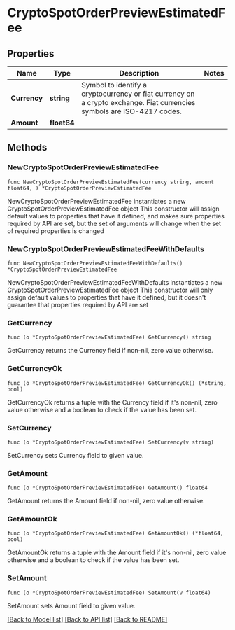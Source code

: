 # CryptoSpotOrderPreviewEstimatedFee

## Properties

Name | Type | Description | Notes
------------ | ------------- | ------------- | -------------
**Currency** | **string** | Symbol to identify a cryptocurrency or fiat currency on a crypto exchange. Fiat currencies symbols are ISO-4217 codes. | 
**Amount** | **float64** |  | 

## Methods

### NewCryptoSpotOrderPreviewEstimatedFee

`func NewCryptoSpotOrderPreviewEstimatedFee(currency string, amount float64, ) *CryptoSpotOrderPreviewEstimatedFee`

NewCryptoSpotOrderPreviewEstimatedFee instantiates a new CryptoSpotOrderPreviewEstimatedFee object
This constructor will assign default values to properties that have it defined,
and makes sure properties required by API are set, but the set of arguments
will change when the set of required properties is changed

### NewCryptoSpotOrderPreviewEstimatedFeeWithDefaults

`func NewCryptoSpotOrderPreviewEstimatedFeeWithDefaults() *CryptoSpotOrderPreviewEstimatedFee`

NewCryptoSpotOrderPreviewEstimatedFeeWithDefaults instantiates a new CryptoSpotOrderPreviewEstimatedFee object
This constructor will only assign default values to properties that have it defined,
but it doesn't guarantee that properties required by API are set

### GetCurrency

`func (o *CryptoSpotOrderPreviewEstimatedFee) GetCurrency() string`

GetCurrency returns the Currency field if non-nil, zero value otherwise.

### GetCurrencyOk

`func (o *CryptoSpotOrderPreviewEstimatedFee) GetCurrencyOk() (*string, bool)`

GetCurrencyOk returns a tuple with the Currency field if it's non-nil, zero value otherwise
and a boolean to check if the value has been set.

### SetCurrency

`func (o *CryptoSpotOrderPreviewEstimatedFee) SetCurrency(v string)`

SetCurrency sets Currency field to given value.


### GetAmount

`func (o *CryptoSpotOrderPreviewEstimatedFee) GetAmount() float64`

GetAmount returns the Amount field if non-nil, zero value otherwise.

### GetAmountOk

`func (o *CryptoSpotOrderPreviewEstimatedFee) GetAmountOk() (*float64, bool)`

GetAmountOk returns a tuple with the Amount field if it's non-nil, zero value otherwise
and a boolean to check if the value has been set.

### SetAmount

`func (o *CryptoSpotOrderPreviewEstimatedFee) SetAmount(v float64)`

SetAmount sets Amount field to given value.



[[Back to Model list]](../README.md#documentation-for-models) [[Back to API list]](../README.md#documentation-for-api-endpoints) [[Back to README]](../README.md)


